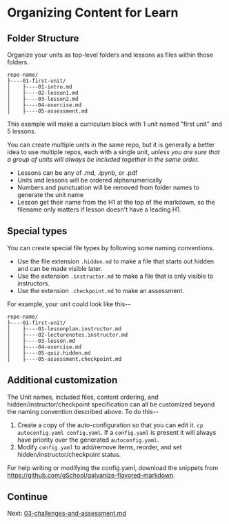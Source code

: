 # Organizing Content for Learn

## Folder Structure

Organize your units as top-level folders and lessons as files within those folders.

```
repo-name/
├----01-first-unit/
│    ├----01-intro.md
│    ├----02-lesson1.md
│    ├----03-lesson2.md
│    ├----04-exercise.md
│    ├----05-assessment.md
```

This example will make a curriculum block with 1 unit named "first unit" and 5 lessons.

You can create multiple units in the same repo, but it is generally a better idea to use multiple repos, each with a single unit, _unless you are sure that a group of units will always be included together in the same order._

* Lessons can be any of .md, .ipynb, or .pdf
* Units and lessons will be ordered alphanumerically
* Numbers and punctuation will be removed from folder names to generate the unit name
* Lesson get their name from the H1 at the top of the markdown, so the filename only matters if lesson doesn't have a leading H1.

## Special types

You can create special file types by following some naming conventions.

* Use the file extension `.hidden.md` to make a file that starts out hidden and can be made visible later.
* Use the extension `.instructor.md` to make a file that is only visible to instructors.
* Use the extension `.checkpoint.md` to make an assessment.

For example, your unit could look like this--

```
repo-name/
├----01-first-unit/
│    ├----01-lessonplan.instructor.md
│    ├----02-lecturenotes.instructor.md
│    ├----03-lesson.md
│    ├----04-exercise.md
│    ├----05-quiz.hidden.md
│    ├----05-assessment.checkpoint.md
```

## Additional customization

The Unit names, included files, content ordering, and hidden/instructor/checkpoint specification can all be customized beyond the naming convention described above. To do this--
1. Create a copy of the auto-configuration so that you can edit it. `cp autoconfig.yaml config.yaml`. If a `config.yaml` is present it will always have priority over the generated `autoconfig.yaml`.
2. Modify `config.yaml` to add/remove items, reorder, and set hidden/instructor/checkpoint status.

For help writing or modifying the config.yaml, download the snippets from https://github.com/gSchool/galvanize-flavored-markdown.

## Continue

Next: [03-challenges-and-assessment.md](03-challenges-and-assessment.md)
